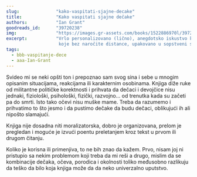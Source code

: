 ```yaml
---
slug:              "kako-vaspitati-sjajne-decake"
title:             "Kako vaspitati sjajne dečake"
authors:           "Ian Grant"
goodreads_id:      "39720238"
img:               "https://images.gr-assets.com/books/1522886970l/39720238.jpg"
excerpt:           "Vrlo personalizovano (lično), anegdotsko iskustvo koje autor crpi iz svoje brojne porodice (četiri sina i njihova deca) 
                    koje bez naročite distance, upakovano u sopstveni sistem vrednosti, pokušava da uopšti i učini korisnim drugima."
tags:
  - bbb-vaspitanje-dece
  - aaa-Ian-Grant
---
```


Svideo mi se neki opšti ton i prepoznao sam svog sina i sebe u mnogim opisanim situacijama, reakcijama ili karakternim 
osobinama. Knjiga diže ruke od militantne političke korektnosti i prihvata da dečaci i devojčice nisu jednaki, 
fiziološki, psihološki, fizički, razvojno... od trenutka kada su začeti pa do smrti. Isto tako očevi nisu muške mame. 
Treba da razumemo i prihvatimo to što jesmo i da pustimo dečake da budu dečaci, oblikujući ih ali nipošto slamajući.

Knjiga nije dosadna niti moralizatorska, dobro je organizovana, prelom je pregledan i moguće je izvući poentu 
preletanjem kroz tekst u prvom ili drugom čitanju.

Koliko je korisna ili primenjiva, to ne bih znao da kažem. Prvo, nisam joj ni pristupio sa nekim problemom koji treba 
da mi reši a drugo, mislim da se kombinacije dečaka, očeva, porodica i okolnosti toliko međusobno razlikuju da teško da 
bilo koja knjiga može da da neko univerzalno uputstvo. 